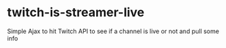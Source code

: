 # twitch-is-streamer-live
Simple Ajax to hit Twitch API to see if a channel is live or not and pull some info
